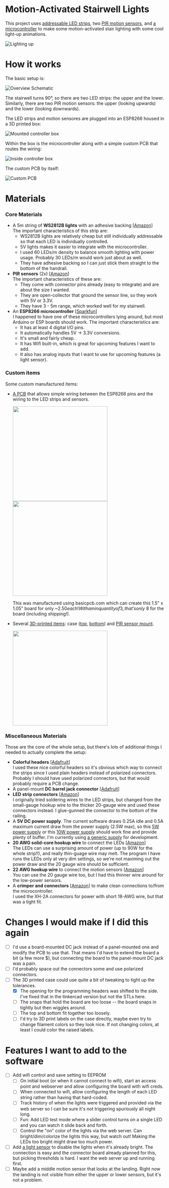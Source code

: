 # Motion-Activated Stairwell Lights

This project uses [addressable LED
strips](https://components101.com/displays/neopixel-led-strip), two [PIR motion
sensors](https://learn.adafruit.com/pir-passive-infrared-proximity-motion-sensor),
and [a microcontroller](https://www.sparkfun.com/products/13231) to make some
motion-activated stair lighting with some cool light-up animations.

![Lighting up](./images/lighting-up.webp)

# How it works

The basic setup is:

![Overview Schematic](./images/schematic.svg)

The stairwell turns 90°, so there are two LED strips: the upper and the lower.
Similarly, there are two PIR motion sensors: the upper (looking upwards) and the
lower (looking downwards).

The LED strips and motion sensores are plugged into an ESP8266 housed in a 3D
printed box:

![Mounted controller box](./images/mounted.jpg)

Within the box is the microcontroller along with a simple custom PCB that routes
the wiring:

![Inside controller box](./images/assembled.jpg)

The custom PCB by itself:

![Custom PCB](./images/pcb.jpg)

# Materials

### Core Materials

* A 5m string of **WS2812B lights** with an adhesive backing
  [[Amazon](https://www.amazon.com/gp/product/B01CDTEJBG)] <br> The important
  characteristics of this strip are:
  * WS2812B lights are relatively cheap but still individually addressable so
    that each LED is individually controlled.
  * 5V lights makes it easier to integrate with the microcontroller.
  * I used 60 LEDs/m density to balance smooth lighting with power usage.
    Probably 30 LEDs/m would work just about as well.
  * They have adhesive backing so I can just stick them straight to the bottom
    of the handrail.
* **PIR sensors** (2x) [[Amazon](https://www.amazon.com/gp/product/B08PVB7VHQ/)]
  <br> The important characteristics of these are:
  * They come with connector pins already (easy to integrate) and are about the
    size I wanted.
  * They are open-collector that ground the sensor line, so they work with 5V or
    3.3V.
  * They have 3 - 5m range, which worked well for my stairwell.
* An **ESP8266 microcontroller** [[Sparkfun](https://www.sparkfun.com/products/13231)]
  <br> I happened to have one of these microcontrollers lying around, but most
  Arduino or ESP boards should work. The important characteristics are:
  * It has at least 4 digital I/O pins.
  * It automatically handles 5V -> 3.3V conversions.
  * It's small and fairly cheap.
  * It has Wifi built-in, which is great for upcoming features I want to add.
  * It also has analog inputs that I want to use for upcoming features (a light
    sensor).

### Custom items

Some custom manufactured items:

* [A PCB](./connector-pcb) that allows simple wiring between the ESP8266 pins and the wiring to the
  LED strips and sensors.

  <img src="./connector-pcb/pcb-top.png" width=300>
  <img src="./connector-pcb/pcb-bottom.png" width=300>

  This was manufactured using basicpcb.com which can create this 1.5" x 1.05"
  board for only ~$2.50 each! With a min quantity of 3, that's only ~$8 for the
  board (including shipping!).

* Several [3D-printed items](./3dprint): case ([top](./3dprint/case-top.stl),
  [bottom](./3dprint/case-bottom.stl)) and [PIR sensor
  mount](./3dprint/pir-holder.stl).

  <img src="./3dprint/parts.png" width=300>


### Miscellaneous Materials

Those are the core of the whole setup, but there's lots of additional things I
needed to actually complete the setup:

* **Colorful headers** [[Adafruit](https://www.adafruit.com/product/4160)] <br>
  I used these nice colorful headers so it's obvious which way to connect the
  strips since I used plain headers instead of polarized connectors. Probably I
  should have used polarized connectors, but that would probably require a PCB
  change.
* A panel-mount **DC barrel jack connector**
  [[Adafruit](https://www.adafruit.com/product/610)]
* **LED strip connectors** [[Amazon](https://www.amazon.com/gp/product/B08NX8TN8C)]
  <br> I originally tried soldering wires to the LED strips, but changed from
  the small-gauge hookup wire to the thicker 20-gauge wire and used these
  connectors instead. I glue-gunned the connector to the bottom of the railing.
* A **5V DC power supply**. The current software draws 0.25A idle and 0.5A
  maximum current draw from the power supply (2.5W max), so this [5W power
  supply](https://smile.amazon.com/dp/B08Q38QMFD) or this [10W power
  supply](https://smile.amazon.com/dp/B0863J9RLW) should work fine and provide
  plenty of buffer.  I'm currently using [a generic
  supply](https://www.amazon.com/gp/product/B078LSVVTB) for development.
* **20 AWG solid-core hookup wire** to connect the LEDs
  [[Amazon](https://www.amazon.com/gp/product/B083DNGSPV)] <br> The LEDs can use
  a surprising amount of power (up to 90W for the whole strip!!), and really
  thin-guage wire may melt. The program I have runs the LEDs only at very dim
  settings, so we're not maximing out the power draw and the 20 gauge wire
  should be sufficient.
* **22 AWG hookup wire** to connect the motion sensors
  [[Amazon](https://www.amazon.com/gp/product/B088KQFHV7)] <br> You can use the
  20 gauge wire too, but I had this thinner wire around for the low-power
  sensors.
* A **crimper and connectors**
  [[Amazon](https://www.amazon.com/gp/product/B07R1H3Z8X)] to make clean
  connections to/from the microcontroller. <br> I used the XH-2A connectors for
  power with short 18-AWG wire, but that was a tight fit.

# Changes I would make if I did this again

- [ ] I'd use a board-mounted DC jack instead of a panel-mounted one and modify
  the PCB to use that. That means I'd have to extend the board a bit (a few more
  $), but connecting the board to the panel-mount DC jack was a pain.
- [ ] I'd probably space out the connectors some and use polarized connectors.
- [ ] The 3D printed case could use quite a bit of tweaking to tight up the
  tolerances.
  - [x] The opening for the programming headers was shifted to the side.
    I've fixed that in the tinkercad version but not the STLs here.
  - [ ] The snaps that hold the board are too loose -- the board snaps in
    tightly but then wiggles around.
  - [ ] The top and bottom fit together too loosely.
  - [ ] I'd try to 3D print labels on the case directly, maybe even try to
    change filament colors so they look nice. If not changing colors, at least I
    could color the raised labels.

# Features I want to add to the software

- [ ] Add wifi control and save setting to EEPROM
  - [ ] On initial boot (or when it cannot connect to wifi), start an access
    point and webserver and allow configuring the board with wifi creds.
  - [ ] When connected to wifi, allow configuring the length of each LED string
    rather than having that hard-coded.
  - [ ] Track history of when the lights were triggered and provided via the web
    server so I can be sure it's not triggering spuriously all night long.
  - [ ] Fun: Add LED test mode where a slider control turns on a single LED and
    you can watch it slide back and forth.
  - [ ] Control the "on" color of the lights via the web server. Can
    bright/dim/colorize the lights this way, but watch out! Making the LEDs too
    bright might draw too much power.
- [ ] Add [a light sensor](https://www.sparkfun.com/products/8688) to disable
  the lights when it's already bright. The connection is easy and the connector
  board already planned for this, but picking thresholds is hard. I want the web
  server up and running first.
- [ ] Maybe add a middle motion sensor that looks at the landing. Right now the
  landing is not visible from either the upper or lower sensors, but it's not a
  problem.
